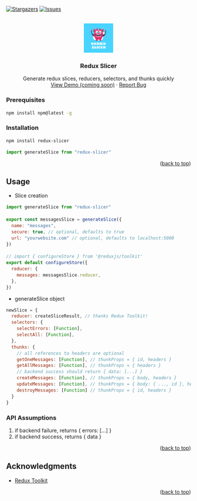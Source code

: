 <a name="readme-top"></a>

[![Stargazers][stars-shield]][stars-url]
[![Issues][issues-shield]][issues-url]

<br />
<div align="center">
  <a href="https://github.com/jessewarren-aa/redux-slicer">
    <img src="redux-slicer-logo.png" alt="Logo" width="80" height="80">
  </a>

<h3 align="center">Redux Slicer</h3>

  <p align="center">
    Generate redux slices, reducers, selectors, and thunks quickly
    <br />
    <a href="https://github.com/jessewarren-aa/redux-slicer">View Demo (coming soon)</a>
    ·
    <a href="https://github.com/jessewarren-aa/redux-slicer/issues">Report Bug</a>
  </p>
</div>

### Prerequisites

  ```sh
  npm install npm@latest -g
  ```

### Installation

   ```sh
   npm install redux-slicer
   ```

   ```js
   import generateSlice from "redux-slicer"
   ```

<p align="right">(<a href="#readme-top">back to top</a>)</p>

<!-- USAGE EXAMPLES -->
## Usage

  * Slice creation
  ```js
  import generateSlice from "redux-slicer"

  export const messagesSlice = generateSlice({
    name: "messages",
    secure: true, // optional, defaults to true
    url: "yourwebsite.com" // optional, defaults to localhost:5000
  })

  // import { configureStore } from '@reduxjs/toolkit'
  export default configureStore({
    reducer: {
      messages: messagesSlice.reducer,
    },
  })
  ```
  
  * generateSlice object
  ```js
  newSlice = {
    reducer: createSliceResult, // thanks Redux Toolkit!
    selectors: {
      selectErrors: [Function],
      selectAll: [Function],
    },
    thunks: {
      // all references to headers are optional
      getOneMessages: [Function], // thunkProps = { id, headers }
      getAllMessages: [Function], // thunkProps = { headers }
      // backend success should return { data: [...] }
      createMessages: [Function], // thunkProps = { body, headers }
      updateMessages: [Function], // thunkProps = { body: { ..., id }, headers }
      destroyMessages: [Function] // thunkProps = { id, headers }
    }
  }
  ```
  ### API Assumptions
  1. if backend failure, returns { errors: [...] }
  2. if backend success, returns { data }

<p align="right">(<a href="#readme-top">back to top</a>)</p>

<!-- ACKNOWLEDGMENTS -->
## Acknowledgments
* [Redux Toolkit](https://redux-toolkit.js.org/)

<p align="right">(<a href="#readme-top">back to top</a>)</p>


[stars-shield]: https://img.shields.io/github/stars/jessewarren-aa/redux-slicer.svg?style=for-the-badge
[stars-url]: https://github.com/jessewarren-aa/redux-slicer/stargazers
[issues-shield]: https://img.shields.io/github/issues/jessewarren-aa/redux-slicer.svg?style=for-the-badge
[issues-url]: https://github.com/jessewarren-aa/redux-slicer/issues